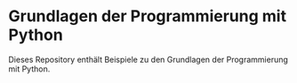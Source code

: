 # Grundlagen der Programmierung mit Python

Dieses Repository enthält Beispiele zu den Grundlagen der Programmierung mit Python.
